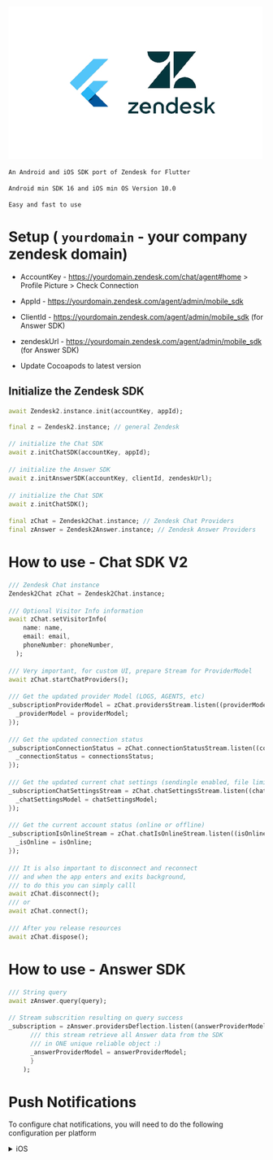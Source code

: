 ![](zendesk2.jpg)

```text
An Android and iOS SDK port of Zendesk for Flutter

Android min SDK 16 and iOS min OS Version 10.0

Easy and fast to use
````

# Setup ( `yourdomain` - your company zendesk domain)

* AccountKey - https://yourdomain.zendesk.com/chat/agent#home > Profile Picture > Check Connection

* AppId - https://yourdomain.zendesk.com/agent/admin/mobile_sdk

* ClientId - https://yourdomain.zendesk.com/agent/admin/mobile_sdk (for Answer SDK)

* zendeskUrl - https://yourdomain.zendesk.com/agent/admin/mobile_sdk (for Answer SDK)

* Update Cocoapods to latest version


## Initialize the Zendesk SDK

```dart
await Zendesk2.instance.init(accountKey, appId);
```

````dart
final z = Zendesk2.instance; // general Zendesk

// initialize the Chat SDK
await z.initChatSDK(accountKey, appId); 

// initialize the Answer SDK
await z.initAnswerSDK(accountKey, clientId, zendeskUrl); 

// initialize the Chat SDK
await z.initChatSDK(); 

final zChat = Zendesk2Chat.instance; // Zendesk Chat Providers
final zAnswer = Zendesk2Answer.instance; // Zendesk Answer Providers
````

# How to use - Chat SDK V2

```dart
/// Zendesk Chat instance
Zendesk2Chat zChat = Zendesk2Chat.instance;

/// Optional Visitor Info information
await zChat.setVisitorInfo(
    name: name,
    email: email,
    phoneNumber: phoneNumber,
  );

/// Very important, for custom UI, prepare Stream for ProviderModel
await zChat.startChatProviders();

/// Get the updated provider Model (LOGS, AGENTS, etc)
_subscriptionProviderModel = zChat.providersStream.listen((providerModel) {
  _providerModel = providerModel;
});

/// Get the updated connection status
_subscriptionConnectionStatus = zChat.connectionStatusStream.listen((connectionStatus) {
  _connectionStatus = connectionsStatus;
});

/// Get the updated current chat settings (sendingle enabled, file limite, compatible formats)
_subscriptionChatSettingsStream = zChat.chatSettingsStream.listen((chatSettingsModel) {
  _chatSettingsModel = chatSettingsModel;
});

/// Get the current account status (online or offline)
_subscriptionIsOnlineStream = zChat.chatIsOnlineStream.listen((isOnline) {
  _isOnline = isOnline;
});

/// It is also important to disconnect and reconnect 
/// and when the app enters and exits background, 
/// to do this you can simply calll
await zChat.disconnect();
/// or
await zChat.connect(); 

/// After you release resources
await zChat.dispose();
```

# How to use - Answer SDK

```dart
/// String query
await zAnswer.query(query);

// Stream subscrition resulting on query success
_subscription = zAnswer.providersDeflection.listen((answerProviderModel) {
      /// this stream retrieve all Answer data from the SDK
      /// in ONE unique reliable object :)
      _answerProviderModel = answerProviderModel;
      }
    );
```
</details>


# Push Notifications

To configure chat notifications, you will need to do the following configuration per platform

<details><summary> iOS </summary>

  Inside your `AppDelegate.swift` import the ChatSDK as 
  
  ```swift
  import ChatProvidersSDK
  ```

  Add the following method
  ``` swift
    override func application(
      _ application: UIApplication, 
      didRegisterForRemoteNotificationsWithDeviceToken deviceToken: Data
    ) {
        // You might already have this if you are using firebase messaging
        // Messaging.messaging().apnsToken = deviceToken  
        
        Chat.registerPushToken(deviceToken)
    }
  ```

<details><summary> Android </summary>

Using FCM messaging, get your FCM token and register it as follows:

``` dart
Zendesk2Chat zChat = Zendesk2Chat.instance;
await zChat.registerFCMToken(fcmToken);
```
(calling this function has no effect on iOS)

To display the notifications, you will need to register your own `FirebaseMessagingService` as a service inside the `application`. You can follow the Firebase Android Docs for this. An example file that you can copy and customize can be found in the main github repo. Overally you will add the file to your application and register the service as follows:

``` xml
<service
    android:name="{your package name}"
    android:stopWithTask="false">
    <intent-filter>
        <action android:name="com.google.firebase.MESSAGING_EVENT" />
    </intent-filter>
</service>
```
</details>